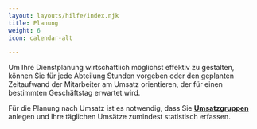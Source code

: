 ```yaml
---
layout: layouts/hilfe/index.njk
title: Planung
weight: 6
icon: calendar-alt

---
```

Um Ihre Dienstplanung wirtschaftlich möglichst effektiv zu gestalten, können Sie für jede Abteilung Stunden vorgeben oder den geplanten Zeitaufwand der Mitarbeiter am Umsatz orientieren, der für einen bestimmten Geschäftstag erwartet wird.

Für die Planung nach Umsatz ist es notwendig, dass Sie [**Umsatzgruppen** ](/hilfe/handbuch/umsaetze/umsatzgruppen/#anlegen-von-umsatzgruppen)anlegen und Ihre täglichen Umsätze zumindest statistisch erfassen.
